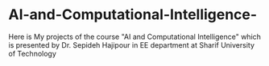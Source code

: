 # AI-and-Computational-Intelligence-
Here is My projects of the course "AI and Computational Intelligence" which is presented by Dr. Sepideh Hajipour in EE department at Sharif University of Technology
